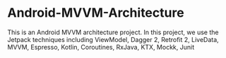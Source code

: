 # Android-MVVM-Architecture
This is an Android MVVM architecture project. In this project,  we use the Jetpack techniques including ViewModel, Dagger 2, Retrofit 2, LiveData, MVVM, Espresso, Kotlin, Coroutines, RxJava, KTX, Mockk, Junit

